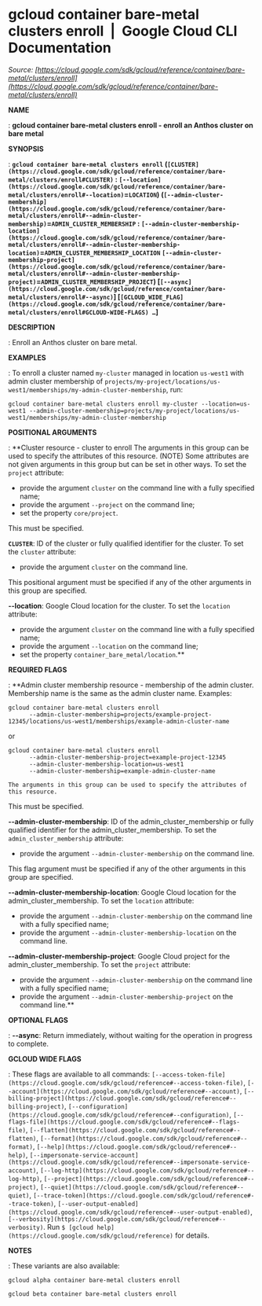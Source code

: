 # gcloud container bare-metal clusters enroll  |  Google Cloud CLI Documentation

*Source: [https://cloud.google.com/sdk/gcloud/reference/container/bare-metal/clusters/enroll](https://cloud.google.com/sdk/gcloud/reference/container/bare-metal/clusters/enroll)*

**NAME**

: **gcloud container bare-metal clusters enroll - enroll an Anthos cluster on bare metal**

**SYNOPSIS**

: **`gcloud container bare-metal clusters enroll` (`[CLUSTER](https://cloud.google.com/sdk/gcloud/reference/container/bare-metal/clusters/enroll#CLUSTER)` : `[--location](https://cloud.google.com/sdk/gcloud/reference/container/bare-metal/clusters/enroll#--location)`=`LOCATION`) (`[--admin-cluster-membership](https://cloud.google.com/sdk/gcloud/reference/container/bare-metal/clusters/enroll#--admin-cluster-membership)`=`ADMIN_CLUSTER_MEMBERSHIP` : `[--admin-cluster-membership-location](https://cloud.google.com/sdk/gcloud/reference/container/bare-metal/clusters/enroll#--admin-cluster-membership-location)`=`ADMIN_CLUSTER_MEMBERSHIP_LOCATION` `[--admin-cluster-membership-project](https://cloud.google.com/sdk/gcloud/reference/container/bare-metal/clusters/enroll#--admin-cluster-membership-project)`=`ADMIN_CLUSTER_MEMBERSHIP_PROJECT`) [`[--async](https://cloud.google.com/sdk/gcloud/reference/container/bare-metal/clusters/enroll#--async)`] [`[GCLOUD_WIDE_FLAG](https://cloud.google.com/sdk/gcloud/reference/container/bare-metal/clusters/enroll#GCLOUD-WIDE-FLAGS) …`]**

**DESCRIPTION**

: Enroll an Anthos cluster on bare metal.

**EXAMPLES**

: To enroll a cluster named ``my-cluster``
managed in location ``us-west1`` with admin
cluster membership of
``projects/my-project/locations/us-west1/memberships/my-admin-cluster-membership``,
run:

```
gcloud container bare-metal clusters enroll my-cluster --location=us-west1 --admin-cluster-membership=projects/my-project/locations/us-west1/memberships/my-admin-cluster-membership
```

**POSITIONAL ARGUMENTS**

: **Cluster resource - cluster to enroll The arguments in this group can be used to
specify the attributes of this resource. (NOTE) Some attributes are not given
arguments in this group but can be set in other ways.
To set the `project` attribute:

- provide the argument `cluster` on the command line with a fully
specified name;
- provide the argument `--project` on the command line;
- set the property `core/project`.

This must be specified.

**`CLUSTER`**:
ID of the cluster or fully qualified identifier for the cluster.
To set the `cluster` attribute:

- provide the argument `cluster` on the command line.

This positional argument must be specified if any of the other arguments in this
group are specified.

**--location**:
Google Cloud location for the cluster.
To set the `location` attribute:

- provide the argument `cluster` on the command line with a fully
specified name;
- provide the argument `--location` on the command line;
- set the property `container_bare_metal/location`.**

**REQUIRED FLAGS**

: **Admin cluster membership resource - membership of the admin cluster. Membership
name is the same as the admin cluster name.
Examples:

```
gcloud container bare-metal clusters enroll
      --admin-cluster-membership=projects/example-project-12345/locations/us-west1/memberships/example-admin-cluster-name
```

or

```
gcloud container bare-metal clusters enroll
      --admin-cluster-membership-project=example-project-12345
      --admin-cluster-membership-location=us-west1
      --admin-cluster-membership=example-admin-cluster-name
```

```
The arguments in this group can be used to specify the attributes of this resource.
```

This must be specified.

**--admin-cluster-membership**:
ID of the admin_cluster_membership or fully qualified identifier for the
admin_cluster_membership.
To set the `admin_cluster_membership` attribute:

- provide the argument `--admin-cluster-membership` on the command
line.

This flag argument must be specified if any of the other arguments in this group
are specified.

**--admin-cluster-membership-location**:
Google Cloud location for the admin_cluster_membership.
To set the `location` attribute:

- provide the argument `--admin-cluster-membership` on the command line
with a fully specified name;
- provide the argument `--admin-cluster-membership-location` on the
command line.

**--admin-cluster-membership-project**:
Google Cloud project for the admin_cluster_membership.
To set the `project` attribute:

- provide the argument `--admin-cluster-membership` on the command line
with a fully specified name;
- provide the argument `--admin-cluster-membership-project` on the
command line.**

**OPTIONAL FLAGS**

: **--async**:
Return immediately, without waiting for the operation in progress to complete.

**GCLOUD WIDE FLAGS**

: These flags are available to all commands: `[--access-token-file](https://cloud.google.com/sdk/gcloud/reference#--access-token-file)`,
`[--account](https://cloud.google.com/sdk/gcloud/reference#--account)`, `[--billing-project](https://cloud.google.com/sdk/gcloud/reference#--billing-project)`,
`[--configuration](https://cloud.google.com/sdk/gcloud/reference#--configuration)`,
`[--flags-file](https://cloud.google.com/sdk/gcloud/reference#--flags-file)`,
`[--flatten](https://cloud.google.com/sdk/gcloud/reference#--flatten)`, `[--format](https://cloud.google.com/sdk/gcloud/reference#--format)`, `[--help](https://cloud.google.com/sdk/gcloud/reference#--help)`, `[--impersonate-service-account](https://cloud.google.com/sdk/gcloud/reference#--impersonate-service-account)`,
`[--log-http](https://cloud.google.com/sdk/gcloud/reference#--log-http)`,
`[--project](https://cloud.google.com/sdk/gcloud/reference#--project)`, `[--quiet](https://cloud.google.com/sdk/gcloud/reference#--quiet)`, `[--trace-token](https://cloud.google.com/sdk/gcloud/reference#--trace-token)`, `[--user-output-enabled](https://cloud.google.com/sdk/gcloud/reference#--user-output-enabled)`,
`[--verbosity](https://cloud.google.com/sdk/gcloud/reference#--verbosity)`.
Run `$ [gcloud help](https://cloud.google.com/sdk/gcloud/reference)` for details.

**NOTES**

: These variants are also available:

```
gcloud alpha container bare-metal clusters enroll
```

```
gcloud beta container bare-metal clusters enroll
```